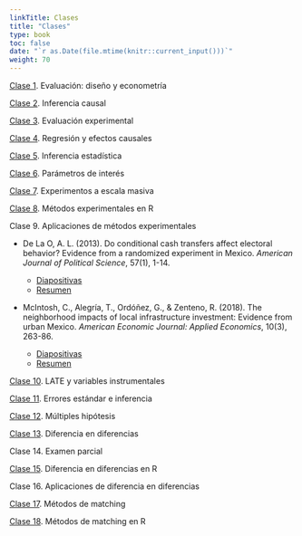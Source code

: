 ```yaml
---
linkTitle: Clases
title: "Clases"
type: book
toc: false
date: "`r as.Date(file.mtime(knitr::current_input()))`"
weight: 70
---
```


[Clase 1](https://eps-2021.netlify.app/clases/clase_1.html#1). Evaluación: diseño y econometría

[Clase 2](https://eps-2021.netlify.app/clases/clase_2.html#1). Inferencia causal

[Clase 3](https://eps-2021.netlify.app/clases/clase_3.html#1). Evaluación experimental

[Clase 4](https://eps-2021.netlify.app/clases/clase_4.html#1). Regresión y efectos causales

[Clase 5](https://eps-2021.netlify.app/clases/clase_5.html#1). Inferencia estadística

[Clase 6](https://eps-2021.netlify.app/clases/clase_6.html#1). Parámetros de interés

[Clase 7](https://eps-2021.netlify.app/clases/clase_7.html#1). Experimentos a escala masiva

[Clase 8](https://eps-2021.netlify.app/clases/clase_8.html#1). Métodos experimentales en R

Clase 9. Aplicaciones de métodos experimentales

  - De La O, A. L. (2013). Do conditional cash transfers affect electoral behavior? Evidence from a randomized experiment in Mexico. *American Journal of Political Science*, 57(1), 1-14.
    - [Diapositivas](/uploads/De_la_O_diapositvas.pdf)
    - [Resumen](/uploads/De_la_O_resumen.pdf)
    
  - McIntosh, C., Alegría, T., Ordóñez, G., & Zenteno, R. (2018). The neighborhood impacts of local infrastructure investment: Evidence from urban Mexico. *American Economic Journal: Applied Economics*, 10(3), 263-86.
    - [Diapositivas](/uploads/McIntosh_et_al_diapositivas.pdf)
    - [Resumen](/uploads/McIntosh_et_al_resumen.pdf)

[Clase 10](https://eps-2021.netlify.app/clases/clase_10.html#1). LATE y variables instrumentales

[Clase 11](https://eps-2021.netlify.app/clases/clase_11.html#1). Errores estándar e inferencia

[Clase 12](https://eps-2021.netlify.app/clases/clase_12.html#1). Múltiples hipótesis

[Clase 13](https://eps-2021.netlify.app/clases/clase_13.html#1). Diferencia en diferencias

Clase 14. Examen parcial

[Clase 15](https://eps-2021.netlify.app/clases/clase_15.html#1). Diferencia en diferencias en R

Clase 16. Aplicaciones de diferencia en diferencias

[Clase 17](https://eps-2021.netlify.app/clases/clase_17.html#1). Métodos de matching

[Clase 18](https://eps-2021.netlify.app/clases/clase_18.html#1). Métodos de matching en R